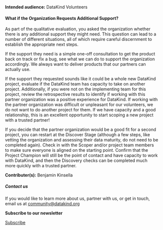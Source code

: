 




**Intended audience:**
DataKind Volunteers






#### What if the Organization Requests Additional Support?


As part of the qualitative evaluation, you asked the organization whether there is any additional support they might need. This question can lead to a number of different situations, all of which require careful discernment to establish the appropriate next steps.


If the support they need is a simple one\-off consultation to get the product back on track or fix a bug, see what we can do to support the organization accordingly. We always want to deliver products that our partners can actually use. 


If the support they requested sounds like it could be a whole new DataKind project, evaluate if the DataKind team has capacity to take on another project. Additionally, if you were not on the implementing team for this project, review the retrospective results to identify if working with this partner organization was a positive experience for DataKind. If working with the partner organization was difficult or unpleasant for our volunteers, we do not want to do another project for them. If we have capacity and a good relationship, this is an excellent opportunity to start scoping a new project with a trusted partner! 


If you decide that the partner organization would be a good fit for a second project, you can restart at the Discover Stage (although a few steps, like vetting the organization and assessing their data maturity, do not need to be completed again). Check in with the Scoper and/or project team members to make sure everyone is aligned on the starting point. Confirm that the Project Champion will still be the point of contact and have capacity to work with DataKind, and then the Discovery checks can be completed much more quickly with a trusted partner.



 **Contributer(s):** Benjamin Kinsella







##### Contact us


If you would like to learn more about us, partner with us, or get in touch, email us at community@datakind.org



 
**Subscribe to our newsletter**
  

[Subscribe](https://www.datakind.org/subscribe/)



